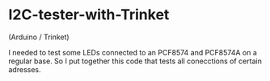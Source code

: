 # I2C-tester-with-Trinket

(Arduino / Trinket)

I needed to test some LEDs connected to an PCF8574 and PCF8574A on a regular base. So I put together this code that tests all conecctions of certain adresses.
